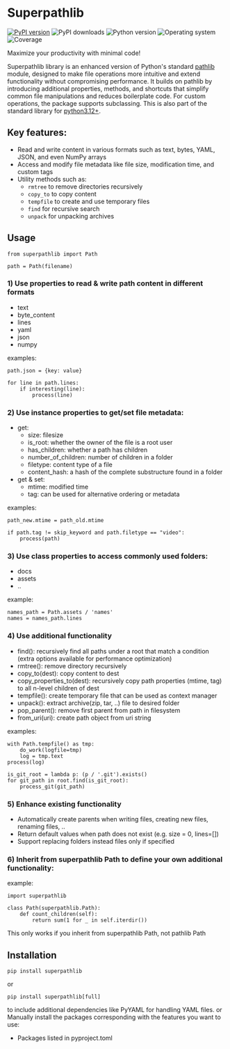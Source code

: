 # Superpathlib
[![PyPI version](https://badge.fury.io/py/superpathlib.svg)](https://badge.fury.io/py/superpathlib)
![PyPI downloads](https://img.shields.io/pypi/dm/superpathlib)
![Python version](https://img.shields.io/badge/python-3.10+-brightgreen)
![Operating system](https://img.shields.io/badge/os-linux%20%7c%20macOS-brightgreen)
![Coverage](https://img.shields.io/badge/coverage-100%25-brightgreen)

Maximize your productivity with minimal code!

Superpathlib library is an enhanced version of Python's standard [pathlib](https://docs.python.org/3/library/pathlib.html) module, designed to make file operations more intuitive and extend functionality without compromising performance. It builds on pathlib by introducing additional properties, methods, and shortcuts that simplify common file manipulations and reduces boilerplate code. For custom operations, the package supports subclassing. This is also part of the standard library for [python3.12+](https://docs.python.org/3/whatsnew/3.12.html).

## Key features:
* Read and write content in various formats such as text, bytes, YAML, JSON, and even NumPy arrays
* Access and modify file metadata like file size, modification time, and custom tags
* Utility methods such as:
    * `rmtree` to remove directories recursively
    * `copy_to` to copy content
    * `tempfile` to create and use temporary files
    * `find` for recursive search
    * `unpack` for unpacking archives

## Usage

```shell
from superpathlib import Path

path = Path(filename)
```

### 1) Use properties to read & write path content in different formats
* text
* byte_content
* lines
* yaml
* json
* numpy

examples:

```shell
path.json = {key: value}

for line in path.lines:
    if interesting(line):
        process(line)
```
### 2) Use instance properties to get/set file metadata:
* get:
    * size: filesize
    * is_root: whether the owner of the file is a root user
    * has_children: whether a path has children
    * number_of_children: number of children in a folder
    * filetype: content type of a file
    * content_hash: a hash of the complete substructure found in a folder
* get & set:
    * mtime: modified time
    * tag: can be used for alternative ordering or metadata

examples:

```shell
path_new.mtime = path_old.mtime

if path.tag != skip_keyword and path.filetype == "video":
    process(path)
```
### 3) Use class properties to access commonly used folders:
* docs
* assets
* ..

example:

```shell
names_path = Path.assets / 'names'
names = names_path.lines
```
### 4) Use additional functionality
* find(): recursively find all paths under a root that match a condition (extra options available for performance optimization)
* rmtree(): remove directory recursively
* copy_to(dest): copy content to dest
* copy_properties_to(dest): recursively copy path properties (mtime, tag) to all n-level children of dest
* tempfile(): create temporary file that can be used as context manager
* unpack(): extract archive(zip, tar, ..) file to desired folder
* pop_parent(): remove first parent from path in filesystem
* from_uri(uri): create path object from uri string

examples:

```shell
with Path.tempfile() as tmp:
    do_work(logfile=tmp)
    log = tmp.text
process(log)

is_git_root = lambda p: (p / '.git').exists()
for git_path in root.find(is_git_root):
    process_git(git_path)
```
### 5) Enhance existing functionality
* Automatically create parents when writing files, creating new files, renaming files, ..
* Return default values when path does not exist (e.g. size = 0, lines=[])
* Support replacing folders instead files only if specified

### 6) Inherit from superpathlib Path to define your own additional functionality:

example:

```shell
import superpathlib

class Path(superpathlib.Path):
    def count_children(self):
        return sum(1 for _ in self.iterdir())
```

This only works if you inherit from superpathlib Path, not pathlib Path


## Installation

```shell
pip install superpathlib
```
or
```shell
pip install superpathlib[full]
```
to include additional dependencies like PyYAML for handling YAML files.
or
Manually install the packages corresponding with the features you want to use:
* Packages listed in pyproject.toml
